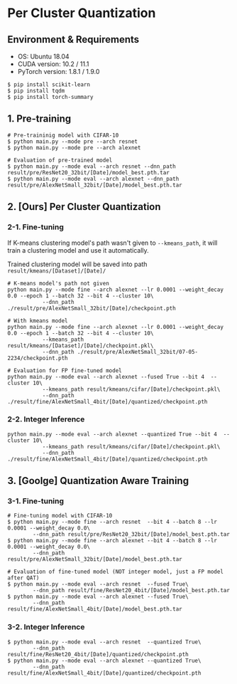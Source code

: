 # Per Cluster Quantization

## Environment & Requirements

- OS: Ubuntu 18.04
- CUDA version: 10.2 / 11.1
- PyTorch version: 1.8.1 / 1.9.0

```
$ pip install scikit-learn
$ pip install tqdm
$ pip install torch-summary
```

## 1. Pre-training

```
# Pre-traininig model with CIFAR-10
$ python main.py --mode pre --arch resnet
$ python main.py --mode pre --arch alexnet

# Evaluation of pre-trained model
$ python main.py --mode eval --arch resnet --dnn_path result/pre/ResNet20_32bit/[Date]/model_best.pth.tar
$ python main.py --mode eval --arch alexnet --dnn_path result/pre/AlexNetSmall_32bit/[Date]/model_best.pth.tar
```

## 2. [Ours] Per Cluster Quantization

### 2-1. Fine-tuning

If K-means clustering model's path wasn't given to `--kmeans_path`, it will train a clustering model and use it automatically.

Trained clustering model will be saved into path `result/kmeans/[Dataset]/[Date]/`

```
# K-means model's path not given
python main.py --mode fine --arch alexnet --lr 0.0001 --weight_decay 0.0 --epoch 1 --batch 32 --bit 4 --cluster 10\
           --dnn_path ./result/pre/AlexNetSmall_32bit/[Date]/checkpoint.pth

# With kmeans model
python main.py --mode fine --arch alexnet --lr 0.0001 --weight_decay 0.0 --epoch 1 --batch 32 --bit 4 --cluster 10\
           --kmeans_path result/kmeans/[Dataset]/[Date]/checkpoint.pkl\
           --dnn_path ./result/pre/AlexNetSmall_32bit/07-05-2234/checkpoint.pth

# Evaluation for FP fine-tuned model
python main.py --mode eval --arch alexnet --fused True --bit 4  --cluster 10\
           --kmeans_path result/kmeans/cifar/[Date]/checkpoint.pkl\
           --dnn_path ./result/fine/AlexNetSmall_4bit/[Date]/quantized/checkpoint.pth
```

### 2-2. Integer Inference

```
python main.py --mode eval --arch alexnet --quantized True --bit 4  --cluster 10\
           --kmeans_path result/kmeans/cifar/[Date]/checkpoint.pkl\
           --dnn_path ./result/fine/AlexNetSmall_4bit/[Date]/quantized/checkpoint.pth

```

## 3. [Goolge] Quantization Aware Training

### 3-1. Fine-tuning

```
# Fine-tuning model with CIFAR-10
$ python main.py --mode fine --arch resnet  --bit 4 --batch 8 --lr 0.0001 --weight_decay 0.0\
        --dnn_path result/pre/ResNet20_32bit/[Date]/model_best.pth.tar
$ python main.py --mode fine --arch alexnet --bit 4 --batch 8 --lr 0.0001 --weight_decay 0.0\
        --dnn_path result/pre/AlexNetSmall_32bit/[Date]/model_best.pth.tar

# Evaluation of fine-tuned model (NOT integer model, just a FP model after QAT)
$ python main.py --mode eval --arch resnet  --fused True\
        --dnn_path result/fine/ResNet20_4bit/[Date]/model_best.pth.tar
$ python main.py --mode eval --arch alexnet --fused True\
        --dnn_path result/fine/AlexNetSmall_4bit/[Date]/model_best.pth.tar
```

### 3-2. Integer Inference

```
$ python main.py --mode eval --arch resnet  --quantized True\
        --dnn_path result/fine/ResNet20_4bit/[Date]/quantized/checkpoint.pth
$ python main.py --mode eval --arch alexnet --quantized True\
        --dnn_path result/fine/AlexNetSmall_4bit/[Date]/quantized/checkpoint.pth
```

